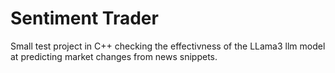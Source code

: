 # Sentiment Trader
Small test project in C++ checking the effectivness of the LLama3 llm model at predicting market changes from news snippets.

